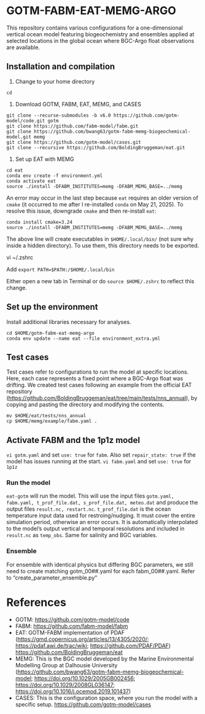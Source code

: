 # GOTM-FABM-EAT-MEMG-ARGO
This repository contains various configurations for a one-dimensional vertical ocean model featuring biogeochemistry and ensembles applied at selected locations in the global ocean where BGC-Argo float observations are available.

## Installation and compilation
1. Change to your home directory

```
cd
```

1. Download GOTM, FABM, EAT, MEMG, and CASES

```
git clone --recurse-submodules -b v6.0 https://github.com/gotm-model/code.git gotm
git clone https://github.com/fabm-model/fabm.git
git clone https://github.com/bwang63/gotm-fabm-memg-biogeochemical-model.git memg
git clone https://github.com/gotm-model/cases.git
git clone --recursive https://github.com/BoldingBruggeman/eat.git
```

1. Set up EAT with MEMG

```
cd eat
conda env create -f environment.yml
conda activate eat
source ./install -DFABM_INSTITUTES=memg -DFABM_MEMG_BASE=../memg
```

An error may occur in the last step because `eat` requires an older version of `cmake` (it occurred to me after I re-installed `conda` on May 21, 2025). To resolve this issue, downgrade `cmake` and then re-install `eat`:

```
conda install cmake=3.24
source ./install -DFABM_INSTITUTES=memg -DFABM_MEMG_BASE=../memg
```

The above line will create executables in `$HOME/.local/bin/` (not sure why inside a hidden directory). To use them, this directory needs to be exported.

vi ~/.zshrc

Add `export PATH=$PATH:/$HOME/.local/bin`

Either open a new tab in Terminal or do `source $HOME/.zshrc` to reflect this change.

## Set up the environment
Install additional libraries necessary for analyses.
```
cd $HOME/gotm-fabm-eat-memg-argo
conda env update --name eat --file environment_extra.yml
```

## Test cases

Test cases refer to configurations to run the model at specific locations. Here, each case represents a fixed point where a BGC-Argo float was drifting. We created test cases following an example from the official EAT repository (https://github.com/BoldingBruggeman/eat/tree/main/tests/nns_annual), by copying and pasting the directory and modifying the contents.

```
mv $HOME/eat/tests/nns_annual
cp $HOME/memg/example/fabm.yaml .
```
## Activate FABM and the 1p1z model
`vi gotm.yaml` and set `use: true` for `fabm`. Also set `repair_state: true` if the model has issues running at the start.
`vi fabm.yaml` and set `use: true` for `1p1z`

### Run the model
`eat-gotm` will run the model. This will use the input files `gotm.yaml, fabm.yaml, t_prof_file.dat, s_prof_file.dat, meteo.dat` and produce the output files `result.nc, restart.nc`.
`t_prof_file.dat` is the ocean temperature input data used for restroing/nudging. It must cover the entire simulation period, otherwise an error occurs. It is automatically interpolated to the model’s output vertical and temporal resolutions and included in `result.nc` as `temp_obs`. Same for salinity and BGC variables.

### Ensemble
For ensemble with identical physics but differing BGC parameters, we still need to create matching gotm_00##.yaml for each fabm_00##.yaml.
Refer to “create_parameter_ensemble.py”



# References
- GOTM: https://github.com/gotm-model/code 
- FABM: https://github.com/fabm-model/fabm 
- EAT: GOTM-FABM implementation of PDAF (https://gmd.copernicus.org/articles/13/4305/2020/; https://pdaf.awi.de/trac/wiki; https://github.com/PDAF/PDAF)
https://github.com/BoldingBruggeman/eat
- MEMG: This is the BGC model developed by the Marine Environmental Modelling Group at Dalhousie University (https://github.com/bwang63/gotm-fabm-memg-biogeochemical-model; https://doi.org/10.1029/2005GB002456; https://doi.org/10.1029/2008GL036147; https://doi.org/10.1016/j.ocemod.2019.101437) 
- CASES: This is the configuration space, where you run the model with a specific setup. https://github.com/gotm-model/cases 

